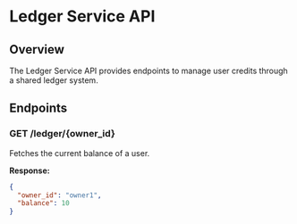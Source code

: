 # Ledger Service API

## Overview

The Ledger Service API provides endpoints to manage user credits through a shared ledger system.

## Endpoints

### GET /ledger/{owner_id}

Fetches the current balance of a user.

**Response:**
```json
{
  "owner_id": "owner1",
  "balance": 10
}